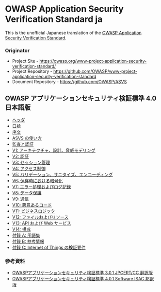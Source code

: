 # OWASP Application Security Verification Standard ja

This is the unofficial Japanese translation of the [OWASP Application Security Verification Standard](https://github.com/OWASP/ASVS).

### Originator

- Project Site - <https://owasp.org/www-project-application-security-verification-standard/>
- Project Repository - <https://github.com/OWASP/www-project-application-security-verification-standard>
- Document Repository - <https://github.com/OWASP/ASVS>

## OWASP アプリケーションセキュリティ検証標準 4.0 日本語版

* [ヘッダ](4.0/ja/0x00-Header.md)
* [口絵](4.0/ja/0x01-Frontispiece.md)
* [序文](4.0/ja/0x02-Preface.md)
* [ASVS の使い方](4.0/ja/0x03-Using-ASVS.md)
* [監査と認証](4.0/ja/0x04-Assessment_and_Certification.md)
* [V1: アーキテクチャ、設計、脅威モデリング](4.0/ja/0x10-V1-Architecture.md)
* [V2: 認証](4.0/ja/0x11-V2-Authentication.md)
* [V3: セッション管理](4.0/ja/0x12-V3-Session-management.md)
* [V4: アクセス制御](4.0/ja/0x12-V4-Access-Control.md)
* [V5: バリデーション、サニタイズ、エンコーディング](4.0/ja/0x13-V5-Validation-Sanitization-Encoding.md)
* [V6: 保存時における暗号化](4.0/ja/0x14-V6-Cryptography.md)
* [V7: エラー処理およびログ記録](4.0/ja/0x15-V7-Error-Logging.md)
* [V8: データ保護](4.0/ja/0x16-V8-Data-Protection.md)
* [V9: 通信](4.0/ja/0x17-V9-Communications.md)
* [V10: 悪意あるコード](4.0/ja/0x18-V10-Malicious.md)
* [V11: ビジネスロジック](4.0/ja/0x19-V11-BusLogic.md)
* [V12: ファイルおよびリソース](4.0/ja/0x20-V12-Files-Resources.md)
* [V13: API および Web サービス](4.0/ja/0x21-V13-API.md)
* [V14: 構成](4.0/ja/0x22-V14-Config.md)
* [付録 A: 用語集](4.0/ja/0x90-Appendix-A_Glossary.md)
* [付録 B: 参考情報](4.0/ja/0x91-Appendix-B_References.md)
* [付録 C: Internet of Things の検証要件](4.0/ja/0x93-Appendix-C_IoT.md)

### 参考資料

* [OWASPアプリケーションセキュリティ検証標準 3.0.1 JPCERT/CC 翻訳版](https://www.jpcert.or.jp/securecoding/materials-owaspasvs.html)
* [OWASPアプリケーションセキュリティ検証標準 4.0.1 Software ISAC 邦訳版](https://www.csaj.jp/NEWS/pr/200903_asvs.html)
